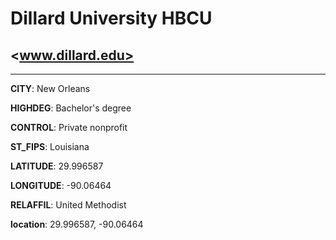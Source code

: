 # Dillard University HBCU
## <www.dillard.edu>
---
**CITY**: New Orleans

**HIGHDEG**: Bachelor's degree

**CONTROL**: Private nonprofit

**ST_FIPS**: Louisiana

**LATITUDE**: 29.996587

**LONGITUDE**: -90.06464

**RELAFFIL**: United Methodist

**location**: 29.996587, -90.06464